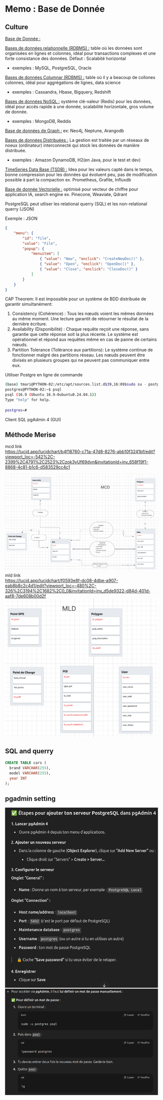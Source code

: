# Memo : Base de Donnée

## Culture
<ins>Base de Donnée :</ins>


<ins>Bases de données relationnelle (RDBMS) :</ins> table où les données sont organisées en lignes et colonnes, idéal pour transactions complexes et une forte consistance des données. Défaut : Scalabité horizontal
- exemples :   MySQL, PostgreSQL, Oracle

<ins>Bases de données Columnar (RDBMS) :</ins> table où il y a beacoup de collones colonnes, idéal pour aggrégations de lignes, data science
- exemples :   Cassandra, Hbase, Bigquery, Redshift

<ins>Bases de données NoSQL :</ins> système clé-valeur (Redis) pour les données, idéal pour  accés rapide à une donnée, scalabilité horizontale, gros volume de donnée.
 - exemples :   MongoDB, Reddis

<ins> Base de données de Graph :</ins>
ex: Neo4j, Neptune, Arangodb

<ins>Bases de données Distribuées :</ins> La gestion est traitée par un réseaux de noeux (ordinateur) interconnecté qui stock les données de manière distribuée.
 - exemples :   Amazon DynamoDB, H2(en Java, pour le test et dev)


<ins>TimeSeries Data Base (TSDB) :</ins> Idea pour les valeurs capté dans le temps, bonne compression pour les données qui évoluent peu, pas de modification possible à part la compaction ex. Prometheus, Grafite, Influxdb 

<ins>Base de donnée Vectorielle :</ins> optimisé pour vecteur de chiffre pour application IA, search engine  ex. Pinecone, Weaviate, Qdrant

PostgreSQL peut utliser les relational querry (SQL) et les  non-relational querry (JSON)

<div>Exemple : JSON</div> 


```JSON
{
    "menu": {
        "id": "file",
        "value": "File",
        "popup": {
            "menuitem": [
                { "value": "New", "onclick": "CreateNewDoc()" },
                { "value": "Open", "onclick": "OpenDoc()" },
                { "value": "Close", "onclick": "CloseDoc()" }
            ]
        }
    }
}
```
CAP Theorem:
Il est impossible pour un système de BDD distribuée de garantir simultanément:
1. Consistency (Cohérence) : Tous les nœuds voient les mêmes données au même moment. Une lecture garantit de retourner le résultat de la dernière écriture.
2. Availability (Disponibilité) : Chaque requête reçoit une réponse, sans garantie que cette réponse soit la plus récente. Le système est opérationnel et répond aux requêtes même en cas de panne de certains nœuds.
3. Partition Tolerance (Tolérance aux partitions): Le système continue de fonctionner malgré des partitions réseau. Les nœuds peuvent être divisés en plusieurs groupes qui ne peuvent pas communiquer entre eux.

Utiliser Postgre en ligne de commande
```bash
(base) tmari@PYTHON-02:/etc/apt/sources.list.d$39,16:09$sudo su - postgres
postgres@PYTHON-02:~$ psql
psql (16.9 (Ubuntu 16.9-0ubuntu0.24.04.1))
Type "help" for help.

postgres=# 
```

Client SQL pgAdmin 4 (GUI)

## Méthode Merise
mcd link\
https://lucid.app/lucidchart/b4f18760-c71a-47d8-8276-abb10f3241bf/edit?viewport_loc=-542%2C-2399%2C4791%2C2523%2Czok3yUf69dyn&invitationId=inv_658f19f1-8868-4c81-b1c6-d583529cc4c1

![](image-1.png)
mld link\
https://lucid.app/lucidchart/f0593e8f-dc08-4dbe-a907-eab8b8c2c4d1/edit?viewport_loc=-480%2C-326%2C3194%2C1682%2C0_0&invitationId=inv_d5de9322-d84d-401d-aaf8-7de608b00d2f
![alt text](image.png)

## SQL and querry
```SQL
CREATE TABLE cars (
  brand VARCHAR(255),
  model VARCHAR(255),
  year INT
); 
```

## pgadmin setting
![alt text](image-3.png)
![alt text](image-2.png) 

